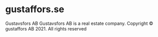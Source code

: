 # gustaffors.se
Gustavsfors AB Gustavsfors AB is a real estate company.   Copyright © gustaffors AB 2021. All rights reserved
